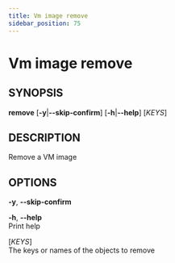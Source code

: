 ```yaml
---
title: Vm image remove
sidebar_position: 75
---
```


# Vm image remove

## SYNOPSIS

**remove** \[**-y**\|**--skip-confirm**\] \[**-h**\|**--help**\]
\[*KEYS*\]

## DESCRIPTION

Remove a VM image

## OPTIONS

**-y**, **--skip-confirm**  

**-h**, **--help**  
Print help

\[*KEYS*\]  
The keys or names of the objects to remove

